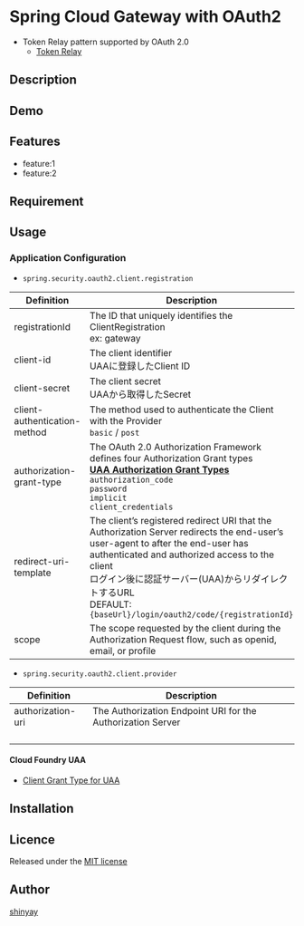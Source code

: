 # Spring Cloud Gateway with OAuth2

- Token Relay pattern supported by OAuth 2.0
  - [Token Relay](https://cloud.spring.io/spring-cloud-static/spring-cloud-security/2.1.3.RELEASE/single/spring-cloud-security.html#_token_relay)

## Description

## Demo

## Features

- feature:1
- feature:2

## Requirement

## Usage
### Application Configuration
- `spring.security.oauth2.client.registration`

|Definition|Description|
|----------|-----------|
|registrationId|The ID that uniquely identifies the ClientRegistration<br>ex: gateway|
|client-id|The client identifier<br>UAAに登録したClient ID|
|client-secret|The client secret<br>UAAから取得したSecret|
|client-authentication-method|The method used to authenticate the Client with the Provider<br>`basic` / `post`|
|authorization-grant-type|The OAuth 2.0 Authorization Framework defines four Authorization Grant types<br>**[UAA Authorization Grant Types](https://docs.cloudfoundry.org/uaa/uaa-concepts.html##auth-grant-types)**<br>`authorization_code`<br>`password`<br>`implicit`<br>`client_credentials`|
|redirect-uri-template|The client’s registered redirect URI that the Authorization Server redirects the end-user’s user-agent to after the end-user has authenticated and authorized access to the client<br>ログイン後に認証サーバー(UAA)からリダイレクトするURL<br>DEFAULT: `{baseUrl}/login/oauth2/code/{registrationId}`|
|scope|The scope requested by the client during the Authorization Request flow, such as openid, email, or profile|

- `spring.security.oauth2.client.provider`

|Definition|Description|
|----------|-----------|
|authorization-uri|The Authorization Endpoint URI for the Authorization Server|
|||
|||
|||
|||

#### Cloud Foundry UAA
- [Client Grant Type for UAA](https://docs.cloudfoundry.org/uaa/uaa-concepts.html##select-type)

## Installation

## Licence

Released under the [MIT license](https://gist.githubusercontent.com/shinyay/56e54ee4c0e22db8211e05e70a63247e/raw/34c6fdd50d54aa8e23560c296424aeb61599aa71/LICENSE)

## Author

[shinyay](https://github.com/shinyay)
